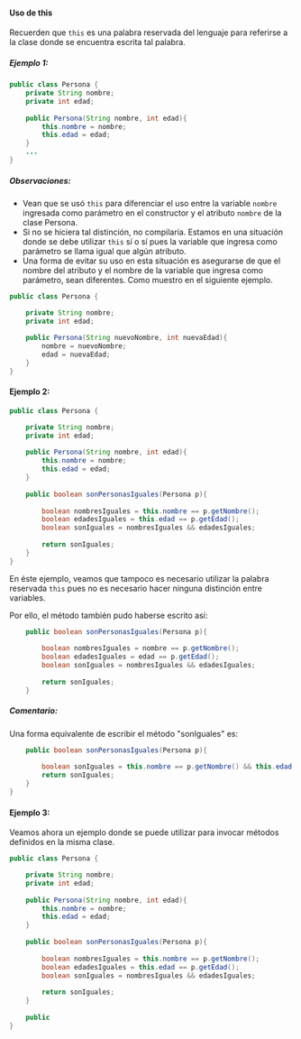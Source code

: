 
#### Uso de this
Recuerden que ```this``` es una palabra reservada del lenguaje
para referirse a la clase donde se encuentra escrita tal palabra.

##### Ejemplo 1:
```java
public class Persona {
    private String nombre;
    private int edad;
    
    public Persona(String nombre, int edad){
        this.nombre = nombre;
        this.edad = edad;
    }
    ...
}
```
##### Observaciones:
* Vean que se usó ```this``` para diferenciar el uso entre la variable ```nombre```
ingresada como parámetro en el constructor y el atributo ```nombre``` de 
la clase Persona.
* Si no se hiciera tal distinción, no compilaría. Estamos en una situación
donde se debe utilizar ```this``` sí o sí pues la variable que ingresa como parámetro se llama igual que algún atributo.
* Una forma de evitar su uso en esta situación es asegurarse de que el nombre del atributo y el nombre de la variable que ingresa como parámetro, sean diferentes. Como muestro en el siguiente ejemplo.
```java
public class Persona {

    private String nombre;
    private int edad;
    
    public Persona(String nuevoNombre, int nuevaEdad){
        nombre = nuevoNombre;
        edad = nuevaEdad;
    }
}
```

#### Ejemplo 2:
```java
public class Persona {

    private String nombre;
    private int edad;
    
    public Persona(String nombre, int edad){
        this.nombre = nombre;
        this.edad = edad;
    }
    
    public boolean sonPersonasIguales(Persona p){
    
        boolean nombresIguales = this.nombre == p.getNombre();
        boolean edadesIguales = this.edad == p.getEdad();
        boolean sonIguales = nombresIguales && edadesIguales;
        
        return sonIguales;
    }
}
```
En éste ejemplo, veamos que tampoco es necesario utilizar la palabra reservada ```this```
pues no es necesario hacer ninguna distinción entre variables.

Por ello, el método también pudo haberse escrito así:
```java
    public boolean sonPersonasIguales(Persona p){
    
        boolean nombresIguales = nombre == p.getNombre();
        boolean edadesIguales = edad == p.getEdad();
        boolean sonIguales = nombresIguales && edadesIguales;
        
        return sonIguales;
    }
```
##### Comentario:
Una forma equivalente de escribir el método "sonIguales" es:
```java
    public boolean sonPersonasIguales(Persona p){
    
        boolean sonIguales = this.nombre == p.getNombre() && this.edad == p.getEdad();
        return sonIguales;
    }    
}
```

#### Ejemplo 3:
Veamos ahora un ejemplo donde se puede utilizar para invocar métodos definidos
en la misma clase.

```java
public class Persona {

    private String nombre;
    private int edad;
    
    public Persona(String nombre, int edad){
        this.nombre = nombre;
        this.edad = edad;
    }
    
    public boolean sonPersonasIguales(Persona p){
    
        boolean nombresIguales = this.nombre == p.getNombre();
        boolean edadesIguales = this.edad == p.getEdad();
        boolean sonIguales = nombresIguales && edadesIguales;
        
        return sonIguales;
    }
    
    public 
}
```

